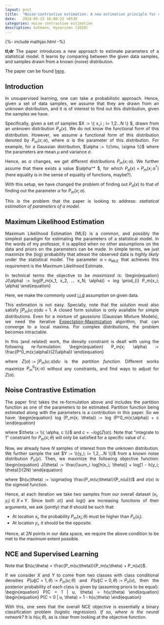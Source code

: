 ```yaml
---
layout: post
title:  "Noise-contrastive estimation: A new estimation principle for unnormalized statistical models"
date:   2024-05-15 16:00:22 +0530
categories: noise contrastive estimation
description: Gutmann, Hyvarinen (2010)
---
```

{%- include mathjax.html -%}
<style>body {text-align: justify}</style>


**tl;dr** The paper introduces a new approach to estimate parameters of a statistical model. It learns by comparing between the given data samples, and samples drawn from a known (noise) distribution.

The paper can be found [here](https://proceedings.mlr.press/v9/gutmann10a/gutmann10a.pdf).

<h2>Introduction</h2>

In unsupervised learning, one can take a probabilistic approach. Hence, given a set of data samples, we assume that they are drawn from an unknown distribution, and it is of interest to find out this distribution, given the samples we have.


Specifically, given a set of samples $X := \\{ x_i ; i= 1,2...N \\} $, drawn from an unknown distribution $P_d(x)$. We do not know the functional form of this distribution. However, we assume a functional form of this distribution denoted by $P_m(x; \alpha)$, where $\alpha$ is the parameter of this distribution. For example, for a Gaussian distribution, $\alpha := \\{\mu, \sigma \\}$ where the parameters are mean $\mu$ and variance $\sigma$. 

Hence, as $\alpha$ changes, we get different distributions $P_m(x; \alpha)$. We further assume that there exists a value $\alpha^* $, for which $P_d(x) = P_m(x; \alpha^*)$ (here equality is in the sense of equality of functions, maybe?).

With this setup, we have changed the problem of finding out $P_d(x)$ to that of finding out the parameter $\alpha$ for $P_m(x; \alpha)$. 

This is the problem that the paper is looking to address: *statistical estimation of parameters of a model*.

<h2>Maximum Likelihood Estimation</h2>

Maximum Likelihood Estimation (MLE) is a common, and possibly the simplest paradigm for estimating the parameters of a statistical model. In the words of my professor, it is applied when no other assumptions on the data and priors on the parameters can be made. In simple terms, we just maximize the (log) probability that atleast the observed data is *highly likely* under the statistical model. The parameter $\alpha = \alpha_{MLE}$ that achieves this requirement is the Maximum Likelihood Estimate. 

In technical terms the objective to be *maximized* is:
\begin{equation}
J(\alpha) := log(P_m(x_1, x_2, ... x_N; \alpha)) = log \prod_{i} P_m(x_i; \alpha)
\end{equation}

Here, we make the commonly used [i.i.d](https://en.wikipedia.org/wiki/Independent_and_identically_distributed_random_variables) assumption on given data.

This estimation is not easy. Specially, note that the solution must also satisfy $\int P_m(u;\alpha) du = 1$. A closed form solution is only available for simple distributions. Even for a mixture of gaussions (Gaussian Mixture Models), we need the iterative [Expectation-Maximization](https://en.wikipedia.org/wiki/Expectation%E2%80%93maximization_algorithm) algorithm, that can converge to a local maxima. For complex distributions, the problem becomes intractable. 

In this (and related) work, the density constraint is dealt with using the following re-formulation:
\begin{equation}
P_m(x; \alpha) := \frac{P^0_m(x;\alpha)}{Z(\alpha)}
\end{equation}

where $Z(\alpha) := \int P_m(u;\alpha) du$ is the *partition function*. Different works maximize $P^0_m(x;\alpha)$ without any constraints, and find ways to adjust for $Z(\alpha)$. 

<h2>Noise Contrastive Estimation</h2>

The paper first takes the re-formulation above and includes the partition function as one of the parameters to be estimated. Partition function being estimated along with the parameters is a contribution in this paper. So we have:
\begin{equation}
log (P_m(x; \theta)) := log (P^0_m(x;\alpha)) + c
\end{equation}

where $\theta := \\{ \alpha, c \\}$ and $c = -log(Z(\alpha))$. Note that "integrate to 1" constraint for $P_m(x;\theta)$ will only be satisfied for a specific value of $c$.

Now, we already have $N$ samples of interest from the unknown distribution. We further sample the set $Y := \\{y_i; i= 1,2,...N \\}$ from a known noise distribution $P_n(y)$. Then, we maximize the following objective function:
\begin{equation}
J(\theta) := \frac{\sum_i log[h(x_i; \theta)] + log[1 - h(y_i; \theta)]}{2N}
\end{equation}

where $h(u;\theta) := \sigma(log \frac{P_m(u;\theta)}{P_n(u)})$ and $\sigma(x)$ is the sigmoid function. 

Hence, at each iteration we take two samples from our overall dataset $(x_i, y_i) \in X \times Y$. Since both $\sigma()$ and $log()$ are increasing functions of their arguments, we ask (jointly) that $\theta$ should be such that:
- At location $x_i$, the probability $P_m(x_i; \theta)$ must be higher than $P_n(x_i)$.
- At location $y_i$, it should be the opposite. 

Hence, at $2N$ points in our data space, we require the above condition to be met to the maximum extent possible.

<h2>NCE and Supervised Learning</h2>

Note that $h(u;\theta) = \frac{P_m(u;\theta)}{P_m(u;\theta) + P_n(u)}$. 

If we consider $X$ and $Y$ to come from two classes with class conditional densities $P(u \| C=1,  \theta) := P_m(u;\theta)$ and $P(u \| C=0, \theta) := P_n(u)$, then the posterior probability of each class is given by (assuming priors to be equal):
\begin{equation}
P(C = 1 \| u, \theta) = h(u;\theta)
\end{equation}
\begin{equation}
P(C = 0 \| u, \theta) = 1 - h(u;\theta)
\end{equation}

With this, one sees that the overall NCE objective is essentially a binary classification problem (logistic regression). *If so, where is the neural network?* It is $h(u;\theta)$, as is clear from looking at the objective function.
